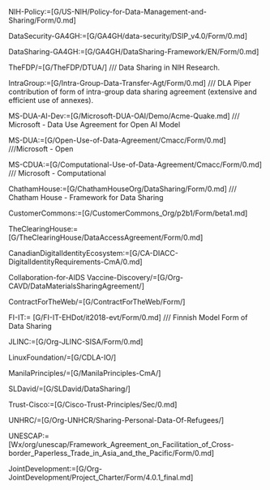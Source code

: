 
NIH-Policy:=[G/US-NIH/Policy-for-Data-Management-and-Sharing/Form/0.md]

DataSecurity-GA4GH:=[G/GA4GH/data-security/DSIP_v4.0/Form/0.md]

DataSharing-GA4GH:=[G/GA4GH/DataSharing-Framework/EN/Form/0.md]

TheFDP/=[G/TheFDP/DTUA/] /// Data Sharing in NIH Research.

IntraGroup:=[G/Intra-Group-Data-Transfer-Agt/Form/0.md] /// DLA Piper contribution of form of intra-group data sharing agreement (extensive and efficient use of annexes).

MS-DUA-AI-Dev:=[G/Microsoft-DUA-OAI/Demo/Acme-Quake.md] /// Microsoft - Data Use Agreement for Open AI Model 

MS-DUA:=[G/Open-Use-of-Data-Agreement/Cmacc/Form/0.md] ///Microsoft - Open 

MS-CDUA:=[G/Computational-Use-of-Data-Agreement/Cmacc/Form/0.md] /// 
Microsoft - Computational 

ChathamHouse:=[G/ChathamHouseOrg/DataSharing/Form/0.md] /// Chatham House - Framework for Data Sharing

CustomerCommons:=[G/CustomerCommons_Org/p2b1/Form/beta1.md]

TheClearingHouse:=[G/TheClearingHouse/DataAccessAgreement/Form/0.md]

CanadianDigitalIdentityEcosystem:=[G/CA-DIACC-DigitalIdentityRequirements-CmA/0.md]

Collaboration-for-AIDS Vaccine-Discovery/=[G/Org-CAVD/DataMaterialsSharingAgreement/]

ContractForTheWeb/=[G/ContractForTheWeb/Form/]

FI-IT:= [G/FI-IT-EHDot/it2018-evt/Form/0.md] /// Finnish Model Form of Data Sharing

JLINC:=[G/Org-JLINC-SISA/Form/0.md]  

LinuxFoundation/=[G/CDLA-IO/]

ManilaPrinciples/=[G/ManilaPrinciples-CmA/]

SLDavid/=[G/SLDavid/DataSharing/]

Trust-Cisco:=[G/Cisco-Trust-Principles/Sec/0.md]

UNHRC/=[G/Org-UNHCR/Sharing-Personal-Data-Of-Refugees/]

UNESCAP:=[Wx/org/unescap/Framework_Agreement_on_Facilitation_of_Cross-border_Paperless_Trade_in_Asia_and_the_Pacific/Form/0.md]

JointDevelopment:=[G/Org-JointDevelopment/Project_Charter/Form/4.0.1_final.md]
